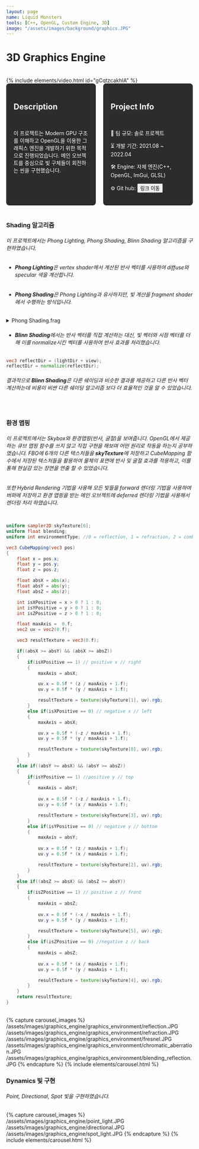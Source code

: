 ```yaml
---
layout: page
name: Liquid Monsters
tools: [C++, OpenGL, Custom Engine, 3D]
image: "/assets/images/background/graphics.JPG"
---
```


# 3D Graphics Engine

<br>
{% include elements/video.html id="gCqtzcakhlA" %}

<br>

<div style="display: flex; gap: 20px;">
  <div style="background-color: #2c2c2c; padding: 20px; border-radius: 8px; color: white; width: 50%;">
    <h2>Description</h2><br>
    <p>
      이 프로젝트는 Modern GPU 구조를 이해하고 OpenGL을 이용한 그래픽스 엔진을 개발하기 위한 목적으로 진행되었습니다. 메인 오브젝트를 중심으로 빛 구체들이 회전하는 씬을 구현했습니다. 
    </p>
  </div>
  <div style="background-color: #2c2c2c; padding: 20px; border-radius: 8px; color: white; width: 50%;">
    <h2>Project Info</h2><br>
    <p>👥 팀 규모: 솔로 프로젝트</p>
    <p>⏳ 개발 기간: 2021.08 ~ 2022.04</p>
    <p>🛠️ Engine: 자체 엔진(C++, OpenGL, ImGui, GLSL)</p>
    <p>⚙️ Git hub: <button onclick="window.location.href='https://github.com/sj3218/Graphics-Project-3';">링크 이동</button></p>
  </div>
</div>

<br>


### Shading 알고리즘

###### 이 프로젝트에서는 Phong Lighting, Phong Shading, Blinn Shading 알고리즘을 구현하였습니다. 
- ###### **Phong Lighting**은 vertex shader에서 계산된 반사 벡터를 사용하여 diffuse와 specular 색을 계산합니다.
- ###### **Phong Shading**은 Phong Lighting과 유사하지만, 빛 계산을 fragment shader에서 수행하는 방식입니다. 


<details>
<summary>Phong Shading.frag</summary>
<div markdown="1" style="padding-left:20px;">

```glsl
#version 450 core

#define PI 4.0f * atan(1.0f)

in vec3 fragPosition;
in vec3 outNormal;
in vec2 texCoord;

out vec4 fragColor;

struct lightInformation
{
    int lightType; // dir, point, spot
    float innerAngle;
    float outerAngle;
    float fallOff;
    vec3 ambientColor;
    vec3 diffuseColor;
    vec3 specularColor;
    vec3 lightPosition;
    vec3 direction;
};

layout (std140, binding =0) uniform global
{
    int numbLights;
    float far;
    float near;
    vec3 attenuation;
    vec3 fogColor;
    vec3 globalAmbientColor;
};

layout (std140, binding =1) uniform light
{
    lightInformation lights[16];
};

uniform float ambientStrength;
uniform bool isTexture;
uniform sampler2D diffuseTexture;
uniform sampler2D specularTexture;
uniform vec3 ambientMaterial;
uniform vec3 emissive;
uniform vec3 cameraPosition;
uniform vec3 color;

uniform bool calculateUV_GPU;
uniform int projectionMode;
uniform bool entities;

uniform mat4 transform;
uniform mat4 cameraMatrix;
uniform mat4 ndcMatrix;

vec3 CalculateDirectionalLight(int index, vec3 normal, vec3 view, vec2 tex)
{
    int Ns = 64;
    vec3 lightDir = normalize(-lights[index].direction);
    vec3 reflectDir = 2*dot(normal, lightDir)*normal - lightDir;

    float diffuseValue = max(dot(normal, lightDir),0.f);
    float specularValue = pow(max(dot(view, reflectDir), 0.f), Ns);

    vec3 ambient = lights[index].ambientColor * ambientMaterial * ambientStrength;
    vec3 diffuse = lights[index].diffuseColor * diffuseValue;
    vec3 specular = lights[index].specularColor * specularValue;

    if(isTexture)
    {
        diffuse *= vec3(texture(diffuseTexture, tex).rgb);
        specular *= vec3(texture(specularTexture, tex).rgb);
    }

    return ambient + diffuse + specular;
}

vec3 CalculatePointLight(int index, vec3 normal, vec3 view, vec3 pos, vec2 tex)
{
    float Ns = 64;

    vec3 lightDir = lights[index].lightPosition - pos;
    float lightDirLength = length(lightDir);
    
    float attenuationValue = min(1/(attenuation.x + attenuation.y * lightDirLength + attenuation.z * lightDirLength*lightDirLength), 1.f);

    lightDir = normalize(lightDir);

    vec3 reflectDir = 2*dot(normal, lightDir)*normal - lightDir;

    float diffuseValue = max(dot(normal, lightDir), 0.f);
    float specularValue = pow(max(dot(view, reflectDir), 0.f), Ns);

    vec3 ambient = lights[index].ambientColor * ambientMaterial * ambientStrength;
    vec3 diffuse = lights[index].diffuseColor * diffuseValue;
    vec3 specular = lights[index].specularColor * specularValue;

    if(isTexture)
    {
        diffuse *= vec3(texture(diffuseTexture, tex).rgb);
        specular *= vec3(texture(specularTexture, tex).rgb);
    }

    return (ambient + diffuse + specular) * attenuationValue;
}

vec3 CalculateSpotLight(int index, vec3 normal, vec3 view, vec3 pos, vec2 tex)
{
    int Ns = 64;
    vec3 lightDir = lights[index].lightPosition- pos;
    float lightDirLength = length(lightDir);

    float attenuationValue = min(1/(attenuation.x + attenuation.y * lightDirLength + attenuation.z * lightDirLength*lightDirLength), 1.f);

    lightDir = normalize(lightDir);

    vec3 reflectDir = 2*dot(normal, lightDir)*normal - lightDir;

    float diffuseValue = max(dot(normal, lightDir), 0.f);
    float specularValue = pow(max(dot(view, reflectDir), 0.f), Ns);

    float cosAlpha = dot(lightDir, normalize(-lights[index].direction));

    float spotLightEffect =0;
    if(cosAlpha < cos(lights[index].outerAngle))
    {
        spotLightEffect = 0.f;
    }
    else if (cosAlpha > cos(lights[index].innerAngle))
    {
        spotLightEffect = 1.f;
    }
    else
    {
        spotLightEffect = pow((cosAlpha - cos(lights[index].outerAngle))/(cos(lights[index].innerAngle)-cos(lights[index].outerAngle)), lights[index].fallOff);
    }

    vec3 ambient = lights[index].ambientColor * ambientMaterial * ambientStrength;
    vec3 diffuse = lights[index].diffuseColor * diffuseValue;
    vec3 specular = lights[index].specularColor * specularValue;

    if(isTexture)
    {
        diffuse *= vec3(texture(diffuseTexture, tex).rgb);
        specular *= vec3(texture(specularTexture, tex).rgb);
    }


    return attenuationValue*(ambient + spotLightEffect*(diffuse + specular));
}

void main()
{
    vec2 texture_coordinate;
    if(calculateUV_GPU)
    {
        float u = 0.f;
        float v = 0.f;
        float theta = 0.f;
        float phi = 0.f;
        
        vec3 calculatePosition = fragPosition;

        if(entities)
        {
            calculatePosition = normalize(outNormal);
        }
        
        if(projectionMode == 1) // cylindrical uv
        {
            theta = atan(calculatePosition.z, calculatePosition.x);
            theta += PI;
            
            u = theta/(2.f*PI);
            v = (calculatePosition.y + 1.0f) *0.5f;
        }
        else if(projectionMode == 2) // spherical uv
        {
            theta = atan(calculatePosition.z , calculatePosition.x);
            theta += PI;

            phi = acos(calculatePosition.y/ length(calculatePosition));
            
            u = theta/(2.f*PI);
            v = 1.f - (phi / PI);
        }
        else if(projectionMode == 3) // cube uv
        {
            
            float x = calculatePosition.x;
            float y = calculatePosition.y;
            float z = calculatePosition.z;

            float absX = abs(x);
            float absY = abs(y);
            float absZ = abs(z);

            int isXPositive = x > 0 ? 1 : 0;
            int isYPositive = y > 0 ? 1 :0;
            int isZPositive = z > 0 ? 1 :0;

            float maxAxis = 0.f;
            float uc = 0.f;
            float vc = 0.f;
    
            // POSITIVE X
            if (bool(isXPositive) && (absX >= absY) && (absX >= absZ))
            {
                maxAxis = absX;
                uc = -z;
                vc = y;
            }
            // NEGATIVE X
            else if (!bool(isXPositive) && absX >= absY && absX >= absZ)
            {
                maxAxis = absX;
                uc = z;
                vc = y;
            }

            // POSITIVE Y
            else if (bool(isYPositive) && absY >= absX && absY >= absZ)
            {
                maxAxis = absY;
                uc = x;
                vc = -z;
            }

            // NEGATIVE Y
            else if (!bool(isYPositive) && absY >= absX && absY >= absZ)
            {
                maxAxis = absY;
                uc = x;
                vc = z;
            }

            // POSITIVE Z
            else if (bool(isZPositive) && absZ >= absX && absZ >= absY)
            {
                maxAxis = absZ;
                uc = x;
                vc = y;
            }

            // NEGATIVE Z
            else if (!bool(isZPositive) && absZ >= absX && absZ >= absY)
            {
                maxAxis = absZ;
                uc = -x;
                vc = y;
            }

            // Convert range from -1 to 1 to 0 to 1
            u = 0.5f * (uc / maxAxis + 1.0f);
            v = 0.5f * (vc / maxAxis + 1.0f);
        }
        texture_coordinate.x = u;
        texture_coordinate.y = v;
    }
    else
    {
        texture_coordinate = texCoord;
    }
    
    vec3 result = emissive + globalAmbientColor* ambientStrength;
    vec3 normalVector = normalize(outNormal);

    vec3 viewVector = cameraPosition - fragPosition;
    float viewVectorLength = length(viewVector);

    viewVector = normalize(viewVector);

    for(int i =0; i< numbLights; ++i)
    {
        if(lights[i].lightType == 0)
        {
            result += CalculatePointLight(i, normalVector, viewVector, fragPosition,texture_coordinate);
        }
        else if(lights[i].lightType == 1)
        {
            result += CalculateDirectionalLight(i, normalVector, viewVector, texture_coordinate);
        }
        else if(lights[i].lightType == 2)
        {
            result += CalculateSpotLight(i, normalVector, viewVector, fragPosition, texture_coordinate);
        }
    }

    //fog
    float tempNear = near;
    if(near > far)
    {
        tempNear = far;
    }

    float fogValue = (far - viewVectorLength) / (far - tempNear);
    fogValue = min(fogValue, 1.f);
    fogValue = max(fogValue, 0.f);
    

    vec3 IFinal = fogValue* result + (1-fogValue) * fogColor;
    IFinal = vec3(min(IFinal.x, 1.f), min(IFinal.y, 1.f), min(IFinal.z, 1));
    
    fragColor = vec4(IFinal, 1.f);
    
}
```
</div>
</details> 

- ###### **Blinn Shading**에서는 반사 벡터를 직접 계산하는 대신, 빛 벡터와 시점 벡터를 더해 이를 normalize시킨 벡터를 사용하여 반사 효과를 처리했습니다.

```glsl
vec3 reflectDir = (lightDir + view);
reflectDir = normalize(reflectDir);
```

###### 결과적으로 **Blinn Shading**은 다른 쉐이딩과 비슷한 결과를 제공하고 다른 반사 벡터 계산하는데 비용이 비싼 다른 쉐이딩 알고리즘 보다 더 효율적인 것을 알 수 있었습니다.


<br>

### 환경 맵핑

###### 이 프로젝트에서는 Skybox와 환경맵핑(반사, 굴절)을 보여줍니다. OpenGL에서 제공하는 큐브 맵핑 함수를 쓰지 않고 직접 구현을 해보며 어떤 원리로 작동을 하는지 공부하였습니다. FBO에 6개의 다른 텍스처들을 **skyTexture**에 저장하고 CubeMapping 함수에서 저장된 텍스처들을 활용하여 물체의 표면에 반사 및 굴절 효과를 적용하고, 이를 통해 현실감 있는 장면을 연출 할 수 있었습니다.  
###### 또한 Hybrid Rendering 기법을 사용해 모든 빛들을 forward 렌더링 기법을 사용하여 버퍼에 저장하고 환경 맵핑을 받는 메인 오브젝트에 deferred 렌더링 기법을 사용해서 렌더링 처리 하였습니다.


```glsl

uniform sampler2D skyTexture[6];
uniform float blending;
uniform int environmentType; //0 = reflection, 1 = refraction, 2 = combination

vec3 CubeMapping(vec3 pos)
{
    float x = pos.x;
    float y = pos.y;
    float z = pos.z;

    float absX = abs(x);
    float absY = abs(y);
    float absZ = abs(z);

    int isXPositive = x > 0 ? 1 : 0;
    int isYPositive = y > 0 ? 1 : 0;
    int isZPositive = z > 0 ? 1 : 0;

    float maxAxis =  0.f;
    vec2 uv = vec2(0.f);

    vec3 resultTexture = vec3(0.f);

    if((absX >= absY) && (absX >= absZ))
    {
        if(isXPositive == 1) // positive x // right
        {
            maxAxis = absX;

            uv.x = 0.5f * (z / maxAxis + 1.f);
            uv.y = 0.5f * (y / maxAxis + 1.f);

            resultTexture = texture(skyTexture[1], uv).rgb;
        }
        else if(isXPositive == 0) // negative x // left
        {
            maxAxis = absX;

            uv.x = 0.5f * (-z / maxAxis + 1.f);
            uv.y = 0.5f * (y / maxAxis + 1.f);

            resultTexture = texture(skyTexture[0], uv).rgb;
        }
    }
    else if((absY >= absX) && (absY >= absZ))
    {
        if(isYPositive == 1) //positive y // top
        {
            maxAxis = absY;
            
            uv.x = 0.5f * (-z / maxAxis + 1.f);
            uv.y = 0.5f * (x / maxAxis + 1.f);

            resultTexture = texture(skyTexture[3], uv).rgb;
        }
        else if(isYPositive == 0) // negative y // bottom
        {
            maxAxis = absY;
            
            uv.x = 0.5f * (z / maxAxis + 1.f);
            uv.y = 0.5f * (x / maxAxis + 1.f);

            resultTexture = texture(skyTexture[2], uv).rgb;
        }
    }
    else if((absZ >= absX) && (absZ >= absY))
    {
        if(isZPositive == 1) // positive z // front
        {
            maxAxis = absZ;
            
            uv.x = 0.5f * (-x / maxAxis + 1.f);
            uv.y = 0.5f * (y / maxAxis + 1.f);

            resultTexture = texture(skyTexture[5], uv).rgb;
        }
        else if(isZPositive == 0) //negative z // back
        {
            maxAxis = absZ;
            
            uv.x = 0.5f * (x / maxAxis + 1.f);
            uv.y = 0.5f * (y / maxAxis + 1.f);

            resultTexture = texture(skyTexture[4], uv).rgb;
        }
    }
    return resultTexture;
}
```
<br>
{% capture carousel_images %}
/assets/images/graphics_engine/graphics_environment/reflection.JPG
/assets/images/graphics_engine/graphics_environment/refraction.JPG
/assets/images/graphics_engine/graphics_environment/fresnel.JPG
/assets/images/graphics_engine/graphics_environment/chromatic_aberration.JPG
/assets/images/graphics_engine/graphics_environment/blending_reflection.JPG
{% endcapture %}
{% include elements/carousel.html %}


### Dynamics 빛 구현

###### Point, Directional, Spot 빛을 구현하였습니다.

{% capture carousel_images %}
/assets/images/graphics_engine/point_light.JPG
/assets/images/graphics_engine/directional.JPG
/assets/images/graphics_engine/spot_light.JPG
{% endcapture %}
{% include elements/carousel.html %}